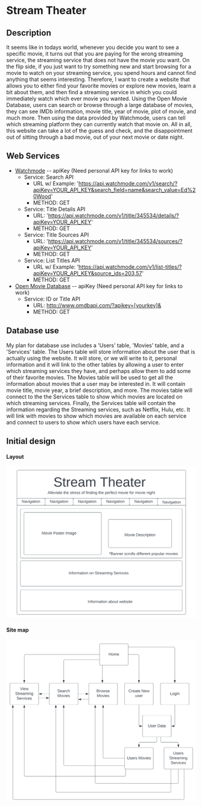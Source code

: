 # Stream Theater

Description
-----------
It seems like in todays world, whenever you decide you want to see a specific movie, it turns out that you are paying for the wrong streaming service, the streaming service that does not have the movie you want. On the flip side, if you just want to try something new and start browsing for a movie to watch on your streaming service, you spend hours and cannot find anything that seems interesting. Therefore, I want to create a website that allows you to either find your favorite movies or explore new movies, learn a bit about them, and then find a streaming service in which you could immediately watch which ever movie you wanted. Using the Open Movie Database, users can search or browse through a large database of movies, they can see IMDb information, movie title, year of movie, plot of movie, and much more. Then using the data provided by Watchmode, users can tell which streaming platform they can currently watch that movie on. All in all, this website can take a lot of the guess and check, and the disappointment out of sitting through a bad movie, out of your next movie or date night.

## Web Services
- [Watchmode](https://api.watchmode.com/) -- apiKey (Need personal API key for links to work)
  - Service: Search API 
      - URL w/ Example: 'https://api.watchmode.com/v1/search/?apiKey=YOUR_API_KEY&search_field=name&search_value=Ed%20Wood'
      - METHOD: GET
  - Service: Title Details API 
      - URL: 'https://api.watchmode.com/v1/title/345534/details/?apiKey=YOUR_API_KEY'
      - METHOD: GET
  - Service: Title Sources API
      - URL: 'https://api.watchmode.com/v1/title/345534/sources/?apiKey=YOUR_API_KEY' 
      - METHOD: GET
   - Service: List Titles API
      - URL w/ Example: 'https://api.watchmode.com/v1/list-titles/?apiKey=YOUR_API_KEY&source_ids=203,57' 
      - METHOD: GET
- [Open Movie Database](https://www.omdbapi.com/) -- apiKey (Need personal API key for links to work)
  - Service: ID or Title API 
      - URL: http://www.omdbapi.com/?apikey=[yourkey]&
      - METHOD: GET

Database use
------------
My plan for database use includes a 'Users' table, 'Movies' table, and a 'Services' table. The Users table will store information about the user that is actually using the website. It will store, or we will write to it, personal information and it will link to the other tables by allowing a user to enter which streaming services they have, and perhaps allow them to add some of their favorite movies. The Movies table will be used to get all the information about movies that a user may be interested in. It will contain movie title, movie year, a brief description, and more. The movies table will connect to the the Services table to show which movies are located on which streaming services. Finally, the Services table will contain the information regarding the Streaming services, such as Netflix, Hulu, etc. It will link with movies to show which movies are available on each service and connect to users to show which users have each service.

Initial design
-------------

#### Layout

 ![Layout](./layout.svg)
 
 #### Site map
 ![Site map](./sitemap.svg)
